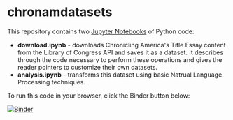 # chronamdatasets
This repository contains two [Jupyter Notebooks](https://jupyter.org/) of Python code:

- **download.ipynb** - downloads Chronicling America's Title Essay content from the Library of Congress API and saves it as a dataset. It describes through the code necessary to perform these operations and gives the reader pointers to customize their own datasets.
- **analysis.ipynb** - transforms this dataset using basic Natrual Language Processing techniques.

To run this code in your browser, click the Binder button below:

[![Binder](https://mybinder.org/badge_logo.svg)](https://mybinder.org/v2/gh/danieljohnevans/chronamdatasets/HEAD)